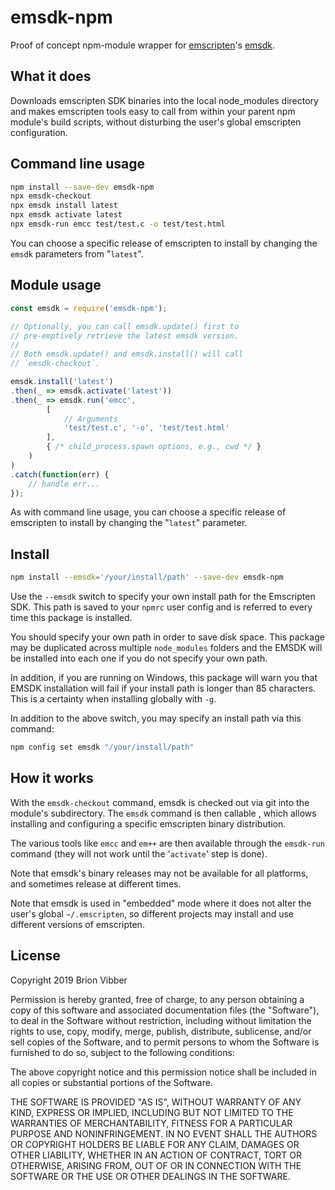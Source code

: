 # emsdk-npm

Proof of concept npm-module wrapper for [emscripten](https://emscripten.org/)'s [emsdk](https://github.com/emscripten-core/emsdk).

## What it does

Downloads emscripten SDK binaries into the local node_modules directory and makes emscripten tools easy to call from within your parent npm module's build scripts, without disturbing the user's global emscripten configuration.

## Command line usage

```sh
npm install --save-dev emsdk-npm
npx emsdk-checkout
npx emsdk install latest
npx emsdk activate latest
npx emsdk-run emcc test/test.c -o test/test.html
```

You can choose a specific release of emscripten to install by changing the `emsdk` parameters from "`latest`".

## Module usage

```js
const emsdk = require('emsdk-npm');

// Optionally, you can call emsdk.update() first to
// pre-emptively retrieve the latest emsdk version.
//
// Both emsdk.update() and emsdk.install() will call
// `emsdk-checkout`.

emsdk.install('latest')
.then(_ => emsdk.activate('latest'))
.then(_ => emsdk.run('emcc',
        [
            // Arguments
            'test/test.c', '-o', 'test/test.html'
        ], 
        { /* child_process.spawn options, e.g., cwd */ }
    )
)
.catch(function(err) {
    // handle err...
});
```

As with command line usage, you can choose a specific release of emscripten to install by changing the "`latest`" parameter.

## Install

```sh
npm install --emsdk='/your/install/path' --save-dev emsdk-npm
```

Use the `--emsdk` switch to specify your own install path for the Emscripten SDK. This path is saved to your `npmrc` user config and is referred to every time this package is installed.

You should specify your own path in order to save disk space. This package may be duplicated across multiple `node_modules` folders and the EMSDK will be installed into each one if you do not specify your own path.

In addition, if you are running on Windows, this package will warn you that EMSDK installation will fail if your install path is longer than 85 characters. This is a certainty when installing globally with `-g`.

In addition to the above switch, you may specify an install path via this command:

```sh
npm config set emsdk "/your/install/path"
```

## How it works

With the `emsdk-checkout` command, emsdk is checked out via git into the module's subdirectory. The `emsdk` command is then callable , which allows installing and configuring a specific emscripten binary distribution.

The various tools like `emcc` and `em++` are then available through the `emsdk-run` command (they will not work until the '`activate`' step is done).

Note that emsdk's binary releases may not be available for all platforms, and sometimes release at different times.

Note that emsdk is used in "embedded" mode where it does not alter the user's global `~/.emscripten`, so different projects may install and use different versions of emscripten.

## License

Copyright 2019 Brion Vibber

Permission is hereby granted, free of charge, to any person obtaining a copy of this software and associated documentation files (the "Software"), to deal in the Software without restriction, including without limitation the rights to use, copy, modify, merge, publish, distribute, sublicense, and/or sell copies of the Software, and to permit persons to whom the Software is furnished to do so, subject to the following conditions:

The above copyright notice and this permission notice shall be included in all copies or substantial portions of the Software.

THE SOFTWARE IS PROVIDED "AS IS", WITHOUT WARRANTY OF ANY KIND, EXPRESS OR IMPLIED, INCLUDING BUT NOT LIMITED TO THE WARRANTIES OF MERCHANTABILITY, FITNESS FOR A PARTICULAR PURPOSE AND NONINFRINGEMENT. IN NO EVENT SHALL THE AUTHORS OR COPYRIGHT HOLDERS BE LIABLE FOR ANY CLAIM, DAMAGES OR OTHER LIABILITY, WHETHER IN AN ACTION OF CONTRACT, TORT OR OTHERWISE, ARISING FROM, OUT OF OR IN CONNECTION WITH THE SOFTWARE OR THE USE OR OTHER DEALINGS IN THE SOFTWARE.
